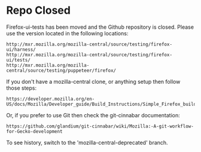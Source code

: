 # Repo Closed

Firefox-ui-tests has been moved and the Github repository is closed. Please use
the version located in the following locations:

    http://mxr.mozilla.org/mozilla-central/source/testing/firefox-ui/harness/
    http://mxr.mozilla.org/mozilla-central/source/testing/firefox-ui/tests/
    http://mxr.mozilla.org/mozilla-central/source/testing/puppeteer/firefox/

If you don't have a mozilla-central clone, or anything setup then follow those steps:

    https://developer.mozilla.org/en-US/docs/Mozilla/Developer_guide/Build_Instructions/Simple_Firefox_build

Or, if you prefer to use Git then check the git-cinnabar documentation:

    https://github.com/glandium/git-cinnabar/wiki/Mozilla:-A-git-workflow-for-Gecko-development

To see history, switch to the 'mozilla-central-deprecated' branch.

